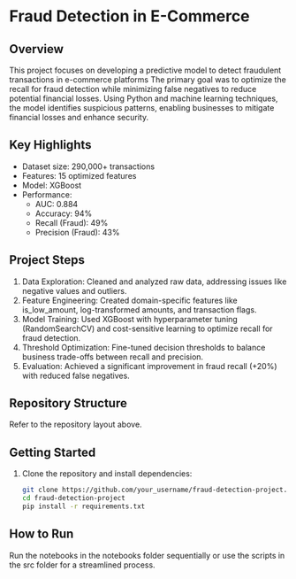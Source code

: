 # Fraud Detection in E-Commerce

## Overview
This project focuses on developing a predictive model to detect fraudulent transactions in e-commerce platforms The primary goal was to optimize the recall for fraud detection while minimizing false negatives to reduce potential financial losses. Using Python and machine learning techniques, the model identifies suspicious patterns, enabling businesses to mitigate financial losses and enhance security.

## Key Highlights
- Dataset size: 290,000+ transactions
- Features: 15 optimized features
- Model: XGBoost
- Performance:
     - AUC: 0.884
     - Accuracy: 94%
     - Recall (Fraud): 49%
     - Precision (Fraud): 43%

## Project Steps
1. Data Exploration: Cleaned and analyzed raw data, addressing issues like negative values and outliers.
1. Feature Engineering: Created domain-specific features like is_low_amount, log-transformed amounts, and transaction flags.
1. Model Training: Used XGBoost with hyperparameter tuning (RandomSearchCV) and cost-sensitive learning to optimize recall for fraud detection.
1. Threshold Optimization: Fine-tuned decision thresholds to balance business trade-offs between recall and precision.
1. Evaluation: Achieved a significant improvement in fraud recall (+20%) with reduced false negatives.

## Repository Structure
Refer to the repository layout above.

## Getting Started
1. Clone the repository and install dependencies:
   ```bash
   git clone https://github.com/your_username/fraud-detection-project.git
   cd fraud-detection-project
   pip install -r requirements.txt
   ```

## How to Run
Run the notebooks in the notebooks folder sequentially or use the scripts in the src folder for a streamlined process.
